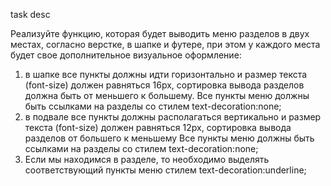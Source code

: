 task desc

Реализуйте функцию, которая будет выводить меню разделов в двух местах, согласно верстке, в шапке и футере, при этом у каждого места будет свое дополнительное визуальное оформление:
1. в шапке все пункты должны идти горизонтально и размер текста (font-size) должен равняться 16px, сортировка вывода разделов должна быть от меньшего к большему. Все пункты меню должны быть ссылками на разделы со стилем text-decoration:none;
2. в подвале все пункты должны располагаться вертикально и размер текста (font-size) должен равняться 12px, сортировка вывода разделов от большего к меньшему Все пункты меню должны быть ссылками на разделы со стилем text-decoration:none;
3. Если мы находимся в разделе, то необходимо выделять соответствующий пункты меню стилем text-decoration:underline;
